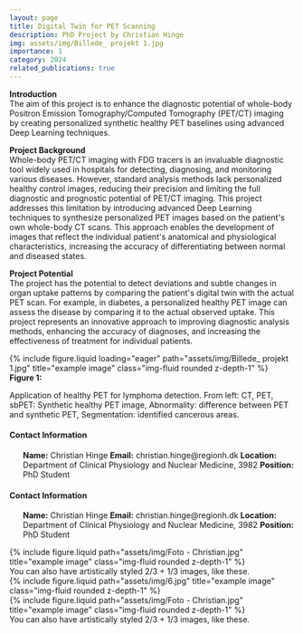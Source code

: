 ```yaml
---
layout: page
title: Digital Twin for PET Scanning
description: PhD Project by Christian Hinge
img: assets/img/Billede_ projekt 1.jpg
importance: 1
category: 2024
related_publications: true
---
```


**Introduction**<br>
The aim of this project is to enhance the diagnostic potential of whole-body Positron Emission Tomography/Computed Tomography (PET/CT) imaging by creating personalized synthetic healthy PET baselines using advanced Deep Learning techniques.<br>

**Project Background**<br>
Whole-body PET/CT imaging with FDG tracers is an invaluable diagnostic tool widely used in hospitals for detecting, diagnosing, and monitoring various diseases. However, standard analysis methods lack personalized healthy control images, reducing their precision and limiting the full diagnostic and prognostic potential of PET/CT imaging. This project addresses this limitation by introducing advanced Deep Learning techniques to synthesize personalized PET images based on the patient's own whole-body CT scans. This approach enables the development of images that reflect the individual patient's anatomical and physiological characteristics, increasing the accuracy of differentiating between normal and diseased states.<br>

**Project Potential**<br>
The project has the potential to detect deviations and subtle changes in organ uptake patterns by comparing the patient's digital twin with the actual PET scan. For example, in diabetes, a personalized healthy PET image can assess the disease by comparing it to the actual observed uptake. This project represents an innovative approach to improving diagnostic analysis methods, enhancing the accuracy of diagnoses, and increasing the effectiveness of treatment for individual patients.<br>

    
<div class="row">
    <div class="col-sm mt-3 mt-md-0">
        {% include figure.liquid loading="eager" path="assets/img/Billede_ projekt 1.jpg" title="example image" class="img-fluid rounded z-depth-1" %}
    </div>
</div>
<div class="caption">
    <strong>Figure 1:</strong>
    <p class="left-align">
        Application of healthy PET for lymphoma detection. From left: CT, PET, sbPET: Synthetic healthy PET image, Abnormality: difference between PET and synthetic PET, Segmentation: identified cancerous areas.
    </p>
</div>

<div class="contact-box">
    <h4>Contact Information</h4>
    <ul>
        <strong>Name:</strong> Christian Hinge
        <strong>Email:</strong> christian.hinge@regionh.dk
        <strong>Location:</strong> Department of Clinical Physiology and Nuclear Medicine, 3982
        <strong>Position:</strong> PhD Student
    </ul>
</div>


<div class="row justify-content-sm-center">
    <div class="col-sm-8 mt-3 mt-md-0">
        <div class="contact-box">
            <h4>Contact Information</h4>
            <ul>
                <strong>Name:</strong> Christian Hinge
                <strong>Email:</strong> christian.hinge@regionh.dk
                <strong>Location:</strong> Department of Clinical Physiology and Nuclear Medicine, 3982
                <strong>Position:</strong> PhD Student
            </ul>
        </div>
    </div>
    <div class="col-sm-4 mt-3 mt-md-0">
        {% include figure.liquid path="assets/img/Foto - Christian.jpg" title="example image" class="img-fluid rounded z-depth-1" %}
    </div>
</div>
<div class="caption">
    You can also have artistically styled 2/3 + 1/3 images, like these.
</div>




<div class="row justify-content-sm-center">
    <div class="col-sm-8 mt-3 mt-md-0">
        {% include figure.liquid path="assets/img/6.jpg" title="example image" class="img-fluid rounded z-depth-1" %}
    </div>
    <div class="col-sm-4 mt-3 mt-md-0">
        {% include figure.liquid path="assets/img/Foto - Christian.jpg" title="example image" class="img-fluid rounded z-depth-1" %}
    </div>
</div>
<div class="caption">
    You can also have artistically styled 2/3 + 1/3 images, like these.
</div>

